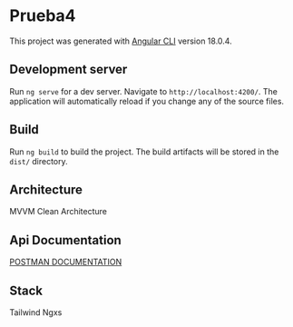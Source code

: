 # Prueba4

This project was generated with [Angular CLI](https://github.com/angular/angular-cli) version 18.0.4.

## Development server

Run `ng serve` for a dev server. Navigate to `http://localhost:4200/`. The application will automatically reload if you change any of the source files.


## Build

Run `ng build` to build the project. The build artifacts will be stored in the `dist/` directory.

## Architecture
MVVM
Clean Architecture

## Api Documentation

[POSTMAN DOCUMENTATION](https://documenter.getpostman.com/view/11985015/2sAXxPBYej)



## Stack
Tailwind
Ngxs



